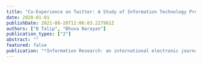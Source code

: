 ```yaml
---
title: "Co-Experience on Twitter: A Study of Information Technology Professionals"
date: 2020-01-01
publishDate: 2021-08-20T12:06:03.227961Z
authors: ["B Talip", "Bhuva Narayan"]
publication_types: ["2"]
abstract: ""
featured: false
publication: "*Information Research: an international electronic journal*"
---
```


